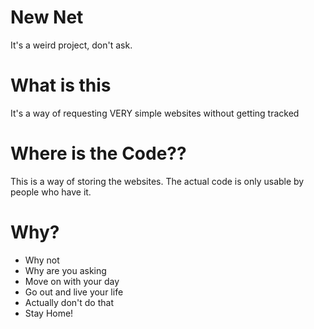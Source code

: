 # New Net
It's a weird project, don't ask. 

# What is this
It's a way of requesting VERY simple websites without getting tracked

# Where is the Code??
This is a way of storing the websites. The actual code is only usable by people who have it.

# Why?
- Why not
- Why are you asking
- Move on with your day
- Go out and live your life
- Actually don't do that
- Stay Home!
